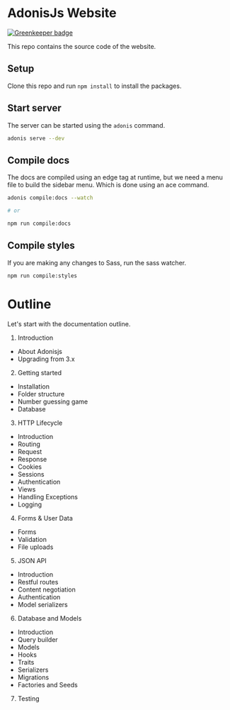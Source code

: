 # AdonisJs Website

[![Greenkeeper badge](https://badges.greenkeeper.io/adonisjs/adonisjs.com.svg)](https://greenkeeper.io/)

This repo contains the source code of the website.

## Setup

Clone this repo and run `npm install` to install the packages.

## Start server

The server can be started using the `adonis` command.

```bash
adonis serve --dev
```

## Compile docs

The docs are compiled using an edge tag at runtime, but we need a menu file to build the sidebar menu. Which is done using an ace command.

```bash
adonis compile:docs --watch

# or

npm run compile:docs
```

## Compile styles

If you are making any changes to Sass, run the sass watcher.

```bash
npm run compile:styles
```


# Outline

Let's start with the documentation outline.

1. Introduction
  - About Adonisjs
  - Upgrading from 3.x

2. Getting started
  - Installation
  - Folder structure
  - Number guessing game
  - Database

3. HTTP Lifecycle
  - Introduction
  - Routing
  - Request
  - Response
  - Cookies
  - Sessions
  - Authentication
  - Views
  - Handling Exceptions
  - Logging

4. Forms & User Data
  - Forms
  - Validation
  - File uploads

5. JSON API
  - Introduction
  - Restful routes
  - Content negotiation
  - Authentication
  - Model serializers

6. Database and Models
  - Introduction
  - Query builder
  - Models
  - Hooks
  - Traits
  - Serializers
  - Migrations
  - Factories and Seeds

7. Testing
